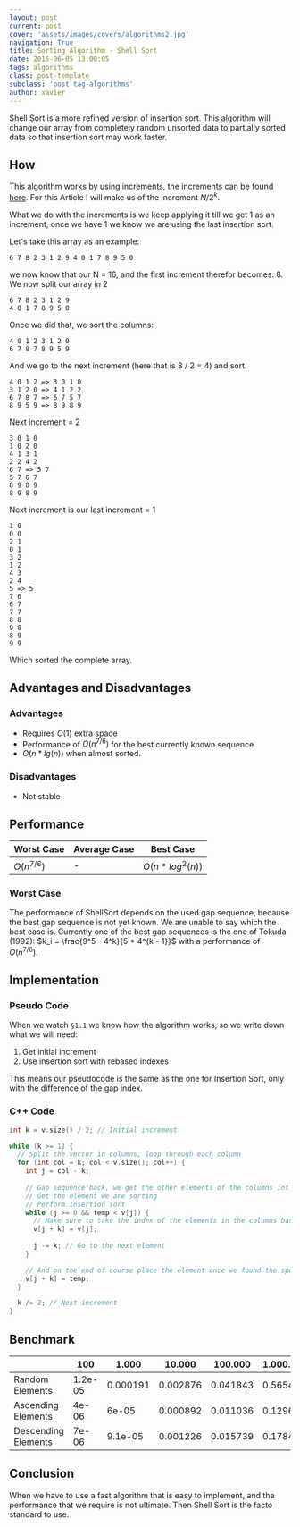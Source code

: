 ```yaml
---
layout: post
current: post
cover: 'assets/images/covers/algorithms2.jpg'
navigation: True
title: Sorting Algorithm - Shell Sort
date: 2015-06-05 13:00:05
tags: algorithms
class: post-template
subclass: 'post tag-algorithms'
author: xavier
---
```


Shell Sort is a more refined version of insertion sort. This algorithm will change our array from completely random unsorted data to partially sorted data so that insertion sort may work faster.

## How

This algorithm works by using increments, the increments can be found [here](http://en.wikipedia.org/wiki/Shellsort). For this Article I will make us of the increment $N/2^k$.

What we do with the increments is we keep applying it till we get 1 as an increment, once we have 1 we know we are using the last insertion sort.

Let's take this array as an example:

```
6 7 8 2 3 1 2 9 4 0 1 7 8 9 5 0
```

we now know that our N = 16, and the first increment therefor becomes: 8. We now split our array in 2

```
6 7 8 2 3 1 2 9
4 0 1 7 8 9 5 0
```

Once we did that, we sort the columns:

```
4 0 1 2 3 1 2 0
6 7 8 7 8 9 5 9
```

And we go to the next increment (here that is 8 / 2 = 4) and sort.

```
4 0 1 2 => 3 0 1 0
3 1 2 0 => 4 1 2 2
6 7 8 7 => 6 7 5 7
8 9 5 9 => 8 9 8 9
```

Next increment = 2

```
3 0 1 0
1 0 2 0
4 1 3 1
2 2 4 2
6 7 => 5 7
5 7 6 7
8 9 8 9
8 9 8 9
```

Next increment is our last increment = 1

```
1 0
0 0
2 1
0 1
3 2
1 2
4 3
2 4
5 => 5
7 6
6 7
7 7
8 8
9 8
8 9
9 9
```

Which sorted the complete array.

## Advantages and Disadvantages

### Advantages

* Requires $O(1)$ extra space
* Performance of $O(n^{7/6})$ for the best currently known sequence
* $O(n * lg(n))$ when almost sorted.

### Disadvantages

* Not stable

## Performance

|Worst Case|Average Case|Best Case|
|-|-|-|
|$O(n^{7/6})$|-|$O(n * log^2(n))$|

### Worst Case

The performance of ShellSort depends on the used gap sequence, because the best gap sequence is not yet known. We are unable to say which the best case is. Currently one of the best gap sequences is the one of Tokuda (1992): $k_i = \frac{9^5 - 4^k}{5 * 4^{k - 1}}$ with a performance of $O(n^{7/6})$.

## Implementation

### Pseudo Code

When we watch `§1.1` we know how the algorithm works, so we write down what we will need:

1. Get initial increment
2. Use insertion sort with rebased indexes

This means our pseudocode is the same as the one for Insertion Sort, only with the difference of the gap index.

### C++ Code

```cpp
int k = v.size() / 2; // Initial increment

while (k >= 1) {
  // Split the vector in columns, loop through each column
  for (int col = k; col < v.size(); col++) { 
    int j = col - k; 
    
    // Gap sequence back, we get the other elements of the columns int temp = v[col]; 
    // Get the element we are sorting 
    // Perform Insertion sort 
    while (j >= 0 && temp < v[j]) {
      // Make sure to take the index of the elements in the columns based on the gap!
      v[j + k] = v[j]; 
      
      j -= k; // Go to the next element
    }

    // And on the end of course place the element once we found the spot
    v[j + k] = temp; 
  }

  k /= 2; // Next increment
}
```

## Benchmark

| | 100 | 1.000 | 10.000 | 100.000 | 1.000.000
|-|-|-|-|-|-|
|Random Elements|1.2e-05|0.000191|0.002876|0.041843|0.565456
|Ascending Elements|4e-06|6e-05|0.000892|0.011036|0.12966
|Descending Elements|7e-06|9.1e-05|0.001226|0.015739|0.178499

## Conclusion

When we have to use a fast algorithm that is easy to implement, and the performance that we require is not ultimate. Then Shell Sort is the facto standard to use.
